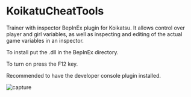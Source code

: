 # KoikatuCheatTools
Trainer with inspector BepInEx plugin for Koikatsu. It allows control over player and girl variables, as well as inspecting and editing of the actual game variables in an inspector.

To install put the .dll in the BepInEx directory.

To turn on press the F12 key.

Recommended to have the developer console plugin installed.

![capture](https://user-images.githubusercontent.com/39247311/40074220-5eceb584-5879-11e8-9bf5-6442a1620d03.PNG)
